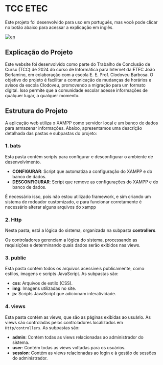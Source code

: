 # TCC ETEC

Este projeto foi desenvolvido para uso em português, mas você pode clicar no botão abaixo para acessar a explicação em inglês.

[![en](https://img.shields.io/badge/lang-en-red.svg)](https://github.com/GiovanniEliasDaRosa/Card-Game/blob/main/README.md)

## Explicação do Projeto

Este website foi desenvolvido como parte do Trabalho de Conclusão de Curso (TCC) de 2024 do curso de Informática para Internet da ETEC João Berlamino, em colaboração com a escola E. E. Prof. Clodoveu Barbosa. O objetivo do projeto é facilitar a comunicação de mudanças de horários e avisos da escola Clodoveu, promovendo a migração para um formato digital. Isso permite que a comunidade escolar acesse informações de qualquer lugar, a qualquer momento.

## Estrutura do Projeto

A aplicação web utiliza o XAMPP como servidor local e um banco de dados para armazenar informações. Abaixo, apresentamos uma descrição detalhada das pastas e subpastas do projeto:

### 1. bats

Esta pasta contém scripts para configurar e desconfigurar o ambiente de desenvolvimento.

- **CONFIGURAR**: Script que automatiza a configuração do XAMPP e do banco de dados.
- **DESCONFIGURAR**: Script que remove as configurações do XAMPP e do banco de dados.

É necessário isso, pois não estou utilizado framework, e sim criando um sistema de rodeador customizado, e para funcionar corretamente é necessário alterar alguns arquivos do xampp

### 2. Http

Nesta pasta, está a lógica do sistema, organizada na subpasta **controllers**.

Os controladores gerenciam a lógica do sistema, processando as requisições e determinando quais dados serão exibidos nas views.

### 3. public

Esta pasta contém todos os arquivos acessíveis publicamente, como estilos, imagens e scripts JavaScript. As subpastas são:

- **css**: Arquivos de estilo (CSS).
- **img**: Imagens utilizadas no site.
- **js**: Scripts JavaScript que adicionam interatividade.

### 4. views

Esta pasta contém as views, que são as páginas exibidas ao usuário. As views são controladas pelos controladores localizados em `Http/controllers`. As subpastas são:

- **admin**: Contém todas as views relacionadas ao administrador do sistema.
- **user**: Contém todas as views voltadas para os usuários.
- **session**: Contém as views relacionadas ao login e à gestão de sessões do administrador.
